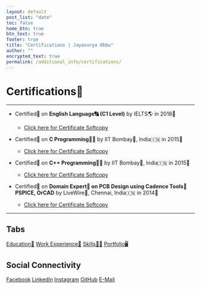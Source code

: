 ```yaml
---
layout: default
post_list: "date"
toc: false
home_btn: true
btn_text: true
footer: true
title: "Certifications | Jayasurya Obbu"
author: ""
encrypted_text: true
permalink: /additional_info/certifications/
---
```


# **Certifications📜**

***
* Certified📜 on **English Language🔠 (C1 Level)** by IELTS🌎 in 2018📅
    * [Click here for Certificate Softcopy]({{site.url}}{{site.baseurl}}{{site.assets_path}}/pdf/ielts_score_card.pdf)


* Certified📜 on **C Programming👨‍💻** by IIT Bombay🏫, India🇮🇳 in 2015📅
    * [Click here for Certificate Softcopy]({{site.url}}{{site.baseurl}}{{site.assets_path}}/pdf/c_certificate.pdf)


* Certified📜 on **C++ Programming👨‍💻** by IIT Bombay🏫, India🇮🇳 in 2015📅
    * [Click here for Certificate Softcopy]({{site.url}}{{site.baseurl}}{{site.assets_path}}/pdf/cpp_certificate.pdf)


* Certified📜 on **Domain Expert🧞 on PCB Design using Cadence Tools🧰 PSPICE, OrCAD** by LiveWire🏢, Chennai, India🇮🇳 in 2014📅
    * [Click here for Certificate Softcopy]({{site.url}}{{site.baseurl}}{{site.assets_path}}/pdf/livewire_certificate.pdf)

***
## Tabs

[Education📖](education.md) [Work Experience💼](work-experience.md) [Skills🤹🏼](skills.md) [Portfolio🖥️](portfolio.md)

## Social Connectivity

[Facebook](https://www.facebook.com/jayasurya.obbu/) [LinkedIn](https://www.linkedin.com/in/jayasurya-obbu/) [Instagram](https://www.instagram.com/mr__circuit/) [GitHub](https://github.com/mr-circuit) [E-Mail]( mailto:hello@jayasurya.me) 